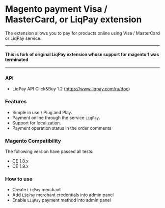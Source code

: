 # Magento payment Visa / MasterCard, or LiqPay extension 
The extension allows you to pay for products online using  Visa / MasterCard or LiqPay service.

    
       
-------------------------------------------------------------------------------------------------------------------------------
#### This is fork of original LiqPay extension whose support for magento 1 was terminated
-------------------------------------------------------------------------------------------------------------------------------
   
      

### API
* LiqPay API Click&Buy 1.2 (https://www.liqpay.com/ru/doc)

### Features
* Simple in use / Plug and Play.
* Payment online through the service `LiqPay`.
* Support for localization.
* Payment operation status in the order comments

### Magento Compatibility
The following version have passed all tests:
* CE 1.8.x
* CE 1.9.x

### How to use
* Create `LiqPay` merchant
* Add `LiqPay` merchant credentials into admin panel
* Enable `LiqPay` payment method into admin panel
